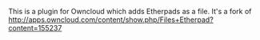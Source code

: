 This is a plugin for Owncloud which adds Etherpads as a file. It's a fork of http://apps.owncloud.com/content/show.php/Files+Etherpad?content=155237
